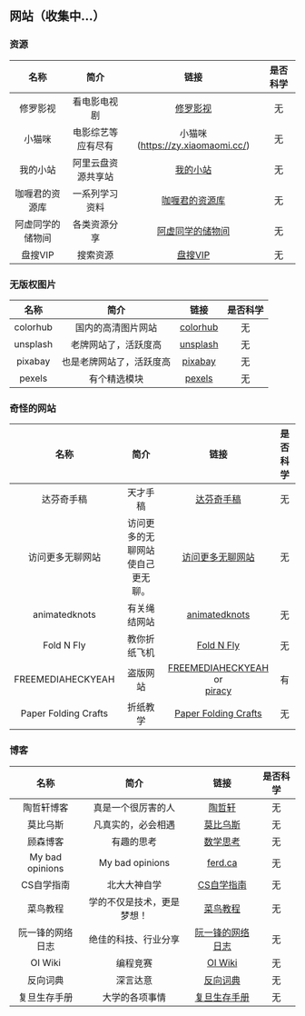 ## 网站（收集中...）

### 资源

| 名称 | 简介 | 链接 | 是否科学 |
| :-: | :-: | :-: | :-: |
| 修罗影视 | 看电影电视剧 | [修罗影视](https://www.xlys.me/) | 无 |
| 小猫咪 | 电影综艺等应有尽有 | 小猫咪(https://zy.xiaomaomi.cc/) | 无 |
| 我的小站 | 阿里云盘资源共享站 | [我的小站](https://pan666.net/) | 无 |
| 咖喱君的资源库 | 一系列学习资料 | [咖喱君的资源库](https://link3.cc/galijun) | 无 |
| 阿虚同学的储物间 | 各类资源分享 | [阿虚同学的储物间](https://axutongxue.com/) | 无 |
| 盘搜VIP | 搜索资源 | [盘搜VIP](https://www.pansou.vip/) | 无 |

### 无版权图片

| 名称 | 简介 | 链接 | 是否科学 |
| :-: | :-: | :-: | :-: |
| colorhub | 国内的高清图片网站 | [colorhub](https://colorhub.me/) | 无 |
| unsplash | 老牌网站了，活跃度高 | [unsplash](https://unsplash.com/) | 无 |
| pixabay | 也是老牌网站了，活跃度高 | [pixabay](https://pixabay.com/) | 无 |
| pexels | 有个精选模块 | [pexels](https://www.pexels.com/) | 无 |

### 奇怪的网站

| 名称 | 简介 | 链接 | 是否科学 |
| :-: | :-: | :-: | :-: |
| 达芬奇手稿 | 天才手稿 | [达芬奇手稿](http://www.drawingsofleonardo.org/) | 无 |
| 访问更多无聊网站 | 访问更多的无聊网站使自己更无聊。 | [访问更多无聊网站](https://theuselessweb.com/) | 无 |
| animatedknots | 有关绳结网站 | [animatedknots](https://www.animatedknots.com/) | 无 |
| Fold N Fly | 教你折纸飞机 | [Fold N Fly](https://www.foldnfly.com/) | 无 |
| FREEMEDIAHECKYEAH | 盗版网站 | [FREEMEDIAHECKYEAH](https://www.reddit.com/r/FREEMEDIAHECKYEAH/wiki/index/) or<br />[piracy](https://rentry.org/Piracy-BG) | 有 |
| Paper Folding Crafts | 折纸教学 | [Paper Folding Crafts](https://www.origamiway.com/paper-folding-crafts-step-by-step.shtml) | 无 |

### 博客

| 名称 | 简介 | 链接 | 是否科学 |
| :-: | :-: | :-: | :-: |
| 陶哲轩博客 | 真是一个很厉害的人 | [陶哲轩](https://terrytao.wordpress.com/) | 无 |
| 莫比乌斯 | 凡真实的，必会相遇 | [莫比乌斯](https://onojyun.com) | 无 |
| 顾森博客 | 有趣的思考 | [数学思考](http://www.matrix67.com/) | 无 |
| My bad opinions | My bad opinions | [ferd.ca](https://ferd.ca/) | 无 |
| CS自学指南 | 北大大神自学 | [CS自学指南](https://csdiy.wiki/) | 无 |
| 菜鸟教程 | 学的不仅是技术，更是梦想！ | [菜鸟教程](https://www.runoob.com/) | 无 |
| 阮一锋的网络日志 | 绝佳的科技、行业分享 | [阮一锋的网络日志](https://www.ruanyifeng.com/blog/) | 无 |
| OI Wiki | 编程竞赛 | [OI Wiki](https://oi-wiki.org/) | 无 |
| 反向词典 | 深言达意 | [反向词典](https://www.shenyandayi.com/) | 无 |
| 复旦生存手册 | 大学的各项事情 | [复旦生存手册](https://fudanmanual.github.io/FudanManual/Intro/) | 无 |
